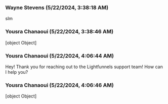 ### Wayne Stevens (5/22/2024, 3:38:18 AM)

slm

### Yousra Chanaoui (5/22/2024, 3:38:46 AM)

[object Object]

### Yousra Chanaoui (5/22/2024, 4:06:44 AM)

Hey!
Thank you for reaching out to the Lightfunnels support team! How can I help you?

### Yousra Chanaoui (5/22/2024, 4:06:46 AM)

[object Object]
